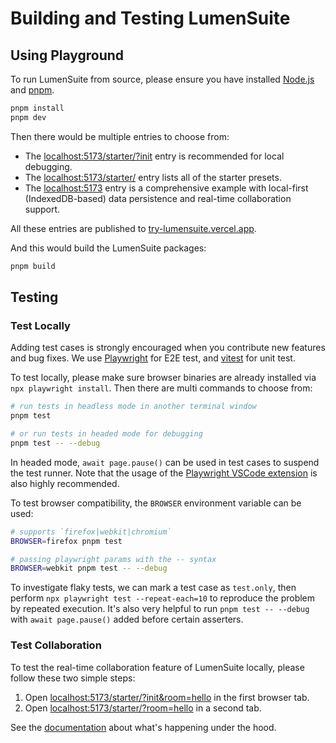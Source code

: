 # Building and Testing LumenSuite

## Using Playground

To run LumenSuite from source, please ensure you have installed [Node.js](https://nodejs.org/en/download) and [pnpm](https://pnpm.io/).

```sh
pnpm install
pnpm dev
```

Then there would be multiple entries to choose from:

- The [localhost:5173/starter/?init](http://localhost:5173/starter/?init) entry is recommended for local debugging.
- The [localhost:5173/starter/](http://localhost:5173/starter/) entry lists all of the starter presets.
- The [localhost:5173](http://localhost:5173) entry is a comprehensive example with local-first (IndexedDB-based) data persistence and real-time collaboration support.

All these entries are published to [try-lumensuite.vercel.app](https://try-lumensuite.vercel.app).

And this would build the LumenSuite packages:

```sh
pnpm build
```

## Testing

### Test Locally

Adding test cases is strongly encouraged when you contribute new features and bug fixes. We use [Playwright](https://playwright.dev/) for E2E test, and [vitest](https://vitest.dev/) for unit test.

To test locally, please make sure browser binaries are already installed via `npx playwright install`. Then there are multi commands to choose from:

```sh
# run tests in headless mode in another terminal window
pnpm test

# or run tests in headed mode for debugging
pnpm test -- --debug
```

In headed mode, `await page.pause()` can be used in test cases to suspend the test runner. Note that the usage of the [Playwright VSCode extension](https://marketplace.visualstudio.com/items?itemName=ms-playwright.playwright) is also highly recommended.

To test browser compatibility, the `BROWSER` environment variable can be used:

```sh
# supports `firefox|webkit|chromium`
BROWSER=firefox pnpm test

# passing playwright params with the -- syntax
BROWSER=webkit pnpm test -- --debug
```

To investigate flaky tests, we can mark a test case as `test.only`, then perform `npx playwright test --repeat-each=10` to reproduce the problem by repeated execution. It's also very helpful to run `pnpm test -- --debug` with `await page.pause()` added before certain asserters.

### Test Collaboration

To test the real-time collaboration feature of LumenSuite locally, please follow these two simple steps:

1. Open [localhost:5173/starter/?init&room=hello](http://localhost:5173/starter/?init&room=hello) in the first browser tab.
2. Open [localhost:5173/starter/?room=hello](http://localhost:5173/starter/?room=hello) in a second tab.

See the [documentation](https://lumensuite.io/guide/data-synchronization.html#document-streaming) about what's happening under the hood.
